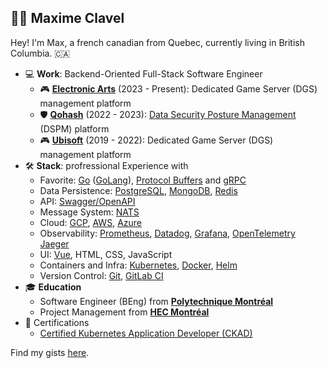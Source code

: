 ## 👨‍💻 Maxime Clavel

Hey! I'm Max, a french canadian from Quebec, currently living in British Columbia. 🇨🇦

- 💻 **Work**: Backend-Oriented Full-Stack Software Engineer
  - 🎮 **[Electronic Arts](https://www.ea.com)** (2023 - Present): Dedicated Game Server (DGS) management platform
  - 🛡️ **[Qohash](https://qohash.com/)** (2022 - 2023): [Data Security Posture Management](https://www.ibm.com/topics/data-security-posture-management) (DSPM) platform
  - 🎮 **[Ubisoft](https://montreal.ubisoft.com/)** (2019 - 2022): Dedicated Game Server (DGS) management platform
- 🛠️ **Stack**: profressional Experience with
  - Favorite: [Go](https://go.dev/) ([GoLang](https://go.dev/doc/faq#go_or_golang)), [Protocol Buffers](https://protobuf.dev/) and [gRPC](https://grpc.io/)
  - Data Persistence: [PostgreSQL](https://www.postgresql.org/), [MongoDB](https://www.mongodb.com/), [Redis](https://redis.io/)
  - API: [Swagger/OpenAPI](https://swagger.io/)
  - Message System: [NATS](https://nats.io/)
  - Cloud: [GCP](https://cloud.google.com/), [AWS](https://aws.amazon.com/), [Azure](https://azure.microsoft.com/)
  - Observability: [Prometheus](https://prometheus.io/), [Datadog](https://www.datadoghq.com/), [Grafana](https://grafana.com/grafana/), [OpenTelemetry](https://opentelemetry.io/) [Jaeger](https://www.jaegertracing.io/)
  - UI: [Vue](https://vuejs.org/), HTML, CSS, JavaScript
  - Containers and Infra: [Kubernetes](https://kubernetes.io/), [Docker](https://www.docker.com/), [Helm](https://helm.sh/)
  - Version Control: [Git](https://git-scm.com/), [GitLab CI](https://docs.gitlab.com/ee/ci/)
- 🎓 **Education**
  - Software Engineer (BEng) from **[Polytechnique Montréal](https://www.polymtl.ca/)**
  - Project Management from **[HEC Montréal](https://www.hec.ca/)**
- 📃 Certifications
  - [Certified Kubernetes Application Developer (CKAD)](https://www.cncf.io/certification/ckad/)

Find my gists [here](https://gist.github.com/maxclav).
